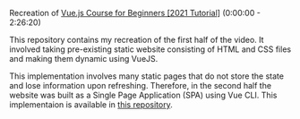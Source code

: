Recreation of [Vue.js Course for Beginners [2021 Tutorial]](https://www.youtube.com/watch?v=FXpIoQ_rT_c) (0:00:00 - 2:26:20)

This repository contains my recreation of the first half of the video. It involved taking pre-existing static website consisting of HTML and CSS files and making them dynamic using VueJS. 

This implementation involves many static pages that do not store the state and lose information upon refreshing. Therefore, in the second half the website was built as a Single Page Application (SPA) using Vue CLI. This implementaion is available in [this repository](https://github.com/Dominastorm/learnVueCLI).
